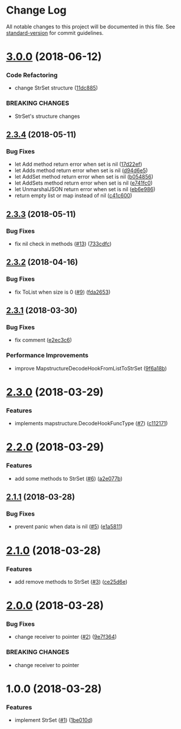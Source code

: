 # Change Log

All notable changes to this project will be documented in this file. See [standard-version](https://github.com/conventional-changelog/standard-version) for commit guidelines.

<a name="3.0.0"></a>
# [3.0.0](https://github.com/suzuki-shunsuke/go-set/compare/v2.3.4...v3.0.0) (2018-06-12)


### Code Refactoring

* change StrSet structure ([11dc885](https://github.com/suzuki-shunsuke/go-set/commit/11dc885))


### BREAKING CHANGES

* StrSet's structure changes



<a name="2.3.4"></a>
## [2.3.4](https://github.com/suzuki-shunsuke/go-set/compare/v2.3.3...v2.3.4) (2018-05-11)


### Bug Fixes

* let Add method return error when set is nil ([17d22ef](https://github.com/suzuki-shunsuke/go-set/commit/17d22ef))
* let Adds method return error when set is nil ([d94d6e5](https://github.com/suzuki-shunsuke/go-set/commit/d94d6e5))
* let AddSet method return error when set is nil ([b054856](https://github.com/suzuki-shunsuke/go-set/commit/b054856))
* let AddSets method return error when set is nil ([e741fc0](https://github.com/suzuki-shunsuke/go-set/commit/e741fc0))
* let UnmarshalJSON return error when set is nil ([eb6e986](https://github.com/suzuki-shunsuke/go-set/commit/eb6e986))
* return empty list or map instead of nil ([c41c600](https://github.com/suzuki-shunsuke/go-set/commit/c41c600))



<a name="2.3.3"></a>
## [2.3.3](https://github.com/suzuki-shunsuke/go-set/compare/v2.3.2...v2.3.3) (2018-05-11)


### Bug Fixes

* fix nil check in methods ([#13](https://github.com/suzuki-shunsuke/go-set/issues/13)) ([733cdfc](https://github.com/suzuki-shunsuke/go-set/commit/733cdfc))



<a name="2.3.2"></a>
## [2.3.2](https://github.com/suzuki-shunsuke/go-set/compare/v2.3.1...v2.3.2) (2018-04-16)


### Bug Fixes

* fix ToList when size is 0 ([#9](https://github.com/suzuki-shunsuke/go-set/issues/9)) ([fda2653](https://github.com/suzuki-shunsuke/go-set/commit/fda2653))



<a name="2.3.1"></a>
## [2.3.1](https://github.com/suzuki-shunsuke/go-set/compare/v2.3.0...v2.3.1) (2018-03-30)


### Bug Fixes

* fix comment ([e2ec3c6](https://github.com/suzuki-shunsuke/go-set/commit/e2ec3c6))


### Performance Improvements

* improve MapstructureDecodeHookFromListToStrSet ([9f6a18b](https://github.com/suzuki-shunsuke/go-set/commit/9f6a18b))



<a name="2.3.0"></a>
# [2.3.0](https://github.com/suzuki-shunsuke/go-set/compare/v2.2.0...v2.3.0) (2018-03-29)


### Features

* implements mapstructure.DecodeHookFuncType ([#7](https://github.com/suzuki-shunsuke/go-set/issues/7)) ([c112171](https://github.com/suzuki-shunsuke/go-set/commit/c112171))



<a name="2.2.0"></a>
# [2.2.0](https://github.com/suzuki-shunsuke/go-set/compare/v2.1.1...v2.2.0) (2018-03-29)


### Features

* add some methods to StrSet ([#6](https://github.com/suzuki-shunsuke/go-set/issues/6)) ([a2e077b](https://github.com/suzuki-shunsuke/go-set/commit/a2e077b))



<a name="2.1.1"></a>
## [2.1.1](https://github.com/suzuki-shunsuke/go-set/compare/v2.1.0...v2.1.1) (2018-03-28)


### Bug Fixes

* prevent panic when data is nil ([#5](https://github.com/suzuki-shunsuke/go-set/issues/5)) ([e1a5811](https://github.com/suzuki-shunsuke/go-set/commit/e1a5811))



<a name="2.1.0"></a>
# [2.1.0](https://github.com/suzuki-shunsuke/go-set/compare/v2.0.0...v2.1.0) (2018-03-28)


### Features

* add remove methods to StrSet ([#3](https://github.com/suzuki-shunsuke/go-set/issues/3)) ([ce25d6e](https://github.com/suzuki-shunsuke/go-set/commit/ce25d6e))



<a name="2.0.0"></a>
# [2.0.0](https://github.com/suzuki-shunsuke/go-set/compare/v1.0.0...v2.0.0) (2018-03-28)


### Bug Fixes

* change receiver to pointer ([#2](https://github.com/suzuki-shunsuke/go-set/issues/2)) ([9e7f364](https://github.com/suzuki-shunsuke/go-set/commit/9e7f364))


### BREAKING CHANGES

* change receiver to pointer



<a name="1.0.0"></a>
# 1.0.0 (2018-03-28)


### Features

* implement StrSet ([#1](https://github.com/suzuki-shunsuke/go-set/issues/1)) ([1be010d](https://github.com/suzuki-shunsuke/go-set/commit/1be010d))

